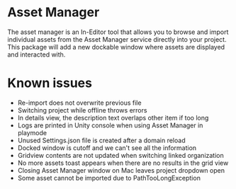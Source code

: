 # Asset Manager

The asset manager is an In-Editor tool that allows you to browse and import individual assets from the Asset Manager service directly into your project. This package will add a new dockable window where assets are displayed and interacted with.

# Known issues

- Re-import does not overwrite previous file
- Switching project while offline throws errors
- In details view, the description text overlaps other item if too long
- Logs are printed in Unity console when using Asset Manager in playmode
- Unused Settings.json file is created after a domain reload
- Docked window is cutoff and we can't see all the information
- Gridview contents are not updated when switching linked organization
- No more assets toast appears when there are no results in the grid view
- Closing Asset Manager window on Mac leaves project dropdown open
- Some asset cannot be imported due to PathTooLongException